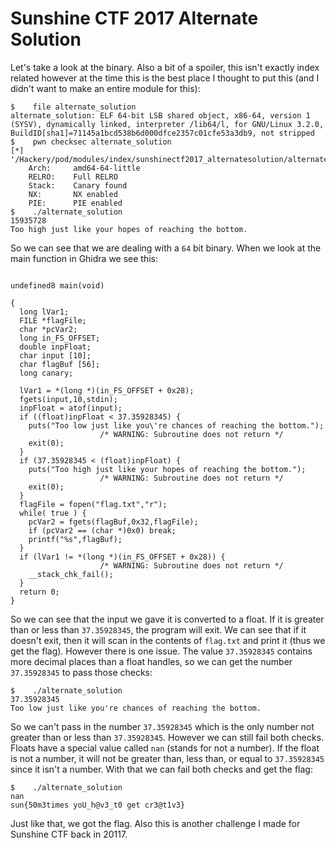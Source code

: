 # Sunshine CTF 2017 Alternate Solution

Let's take a look at the binary. Also a bit of a spoiler, this isn't exactly index related however at the time this is the best place I thought to put this (and I didn't want to make an entire module for this):

```
$    file alternate_solution
alternate_solution: ELF 64-bit LSB shared object, x86-64, version 1 (SYSV), dynamically linked, interpreter /lib64/l, for GNU/Linux 3.2.0, BuildID[sha1]=71145a1bcd538b6d000dfce2357c01cfe53a3db9, not stripped
$    pwn checksec alternate_solution
[*] '/Hackery/pod/modules/index/sunshinectf2017_alternatesolution/alternate_solution'
    Arch:     amd64-64-little
    RELRO:    Full RELRO
    Stack:    Canary found
    NX:       NX enabled
    PIE:      PIE enabled
$    ./alternate_solution
15935728
Too high just like your hopes of reaching the bottom.
```

So we can see that we are dealing with a `64` bit binary. When we look at the main function in Ghidra we see this:

```

undefined8 main(void)

{
  long lVar1;
  FILE *flagFile;
  char *pcVar2;
  long in_FS_OFFSET;
  double inpFloat;
  char input [10];
  char flagBuf [56];
  long canary;
 
  lVar1 = *(long *)(in_FS_OFFSET + 0x28);
  fgets(input,10,stdin);
  inpFloat = atof(input);
  if ((float)inpFloat < 37.35928345) {
    puts("Too low just like you\'re chances of reaching the bottom.");
                    /* WARNING: Subroutine does not return */
    exit(0);
  }
  if (37.35928345 < (float)inpFloat) {
    puts("Too high just like your hopes of reaching the bottom.");
                    /* WARNING: Subroutine does not return */
    exit(0);
  }
  flagFile = fopen("flag.txt","r");
  while( true ) {
    pcVar2 = fgets(flagBuf,0x32,flagFile);
    if (pcVar2 == (char *)0x0) break;
    printf("%s",flagBuf);
  }
  if (lVar1 != *(long *)(in_FS_OFFSET + 0x28)) {
                    /* WARNING: Subroutine does not return */
    __stack_chk_fail();
  }
  return 0;
}
```

So we can see that the input we gave it is converted to a float. If it is greater than or less than `37.35928345`, the program will exit. We can see that if it doesn't exit, then it will scan in the contents of `flag.txt` and print it (thus we get the flag). However there is one issue. The value `37.35928345` contains more decimal places than a float handles, so we can get the number `37.35928345` to pass those checks:

```
$    ./alternate_solution
37.35928345
Too low just like you're chances of reaching the bottom.
```

So we can't pass in the number `37.35928345` which is the only number not greater than or less than `37.35928345`. However we can still fail both checks. Floats have a special value called `nan` (stands for not a number). If the float is not a number, it will not be greater than, less than, or equal to `37.35928345` since it isn't a number. With that we can fail both checks and get the flag:

```
$    ./alternate_solution
nan
sun{50m3times yoU_h@v3_t0 get cr3@t1v3}
```

Just like that, we got the flag. Also this is another challenge I made for Sunshine CTF back in 20117.